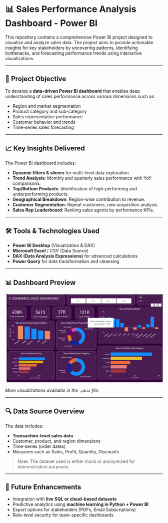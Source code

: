 # 📊 Sales Performance Analysis Dashboard - Power BI

This repository contains a comprehensive Power BI project designed to visualize and analyze sales data. The project aims to provide actionable insights for key stakeholders by uncovering patterns, identifying bottlenecks, and forecasting performance trends using interactive visualizations.

---

## 🧠 Project Objective

To develop a **data-driven Power BI dashboard** that enables deep understanding of sales performance across various dimensions such as:
- Region and market segmentation
- Product category and sub-category
- Sales representative performance
- Customer behavior and trends
- Time-series sales forecasting

---

## 📈 Key Insights Delivered

The Power BI dashboard includes:
- **Dynamic filters & slicers** for multi-level data exploration.
- **Trend Analysis**: Monthly and quarterly sales performance with YoY comparisons.
- **Top/Bottom Products**: Identification of high-performing and underperforming products.
- **Geographical Breakdown**: Region-wise contribution to revenue.
- **Customer Segmentation**: Repeat customers, new acquisition analysis.
- **Sales Rep Leaderboard**: Ranking sales agents by performance KPIs.

---

## 🛠️ Tools & Technologies Used

- **Power BI Desktop** (Visualization & DAX)
- **Microsoft Excel** / CSV (Data Source)
- **DAX (Data Analysis Expressions)** for advanced calculations
- **Power Query** for data transformation and cleansing

---

## 📊 Dashboard Preview

![Dashboard Overview](https://github.com/KunalJain12-code/sales-dashboard/blob/main/Screenshot%202025-08-01%20145741.png)

*More visualizations available in the `.pbix` file.*

---

## 🔍 Data Source Overview

The data includes:
- **Transaction-level sales data**
- Customer, product, and region dimensions
- Time-series (order dates)
- Measures such as Sales, Profit, Quantity, Discounts

> Note: The dataset used is either mock or anonymized for demonstration purposes.

---

## 📌 Future Enhancements

- Integration with **live SQL or cloud-based datasets**
- Predictive analytics using **machine learning in Python + Power BI**
- Export options for stakeholders (PDFs, Email Subscriptions)
- Role-level security for team-specific dashboards



